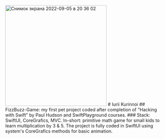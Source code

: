 <img width="319" alt="Снимок экрана 2022-09-05 в 20 36 02" src="https://user-images.githubusercontent.com/105720427/188490267-62fe8c6b-c8db-490f-9dc9-f9aed416d150.png">
# Iurii Kurinnoi
## FizzBuzz-Game: my first pet project coded after completion of "Hacking with Swift" by Paul Hudson and SwiftPlayground courses. 
### Stack: SwiftUI, CoreGrafics, MVC.
In-short: primitive math game for small kids to learn multiplication by 3 & 5.
The project is fully coded in SwiftUI using system's CoreGrafics methods for basic animation.
